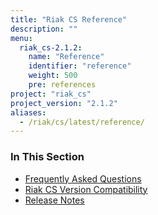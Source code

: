 ```yaml
---
title: "Riak CS Reference"
description: ""
menu:
  riak_cs-2.1.2:
    name: "Reference"
    identifier: "reference"
    weight: 500
    pre: references
project: "riak_cs"
project_version: "2.1.2"
aliases:
  - /riak/cs/latest/reference/
---
```


### In This Section

- [Frequently Asked Questions](../cookbooks/faqs/riak-cs/)
- [Riak CS Version Compatibility](../cookbooks/version-compatibility/)
- [Release Notes](../cookbooks/release-notes/)
